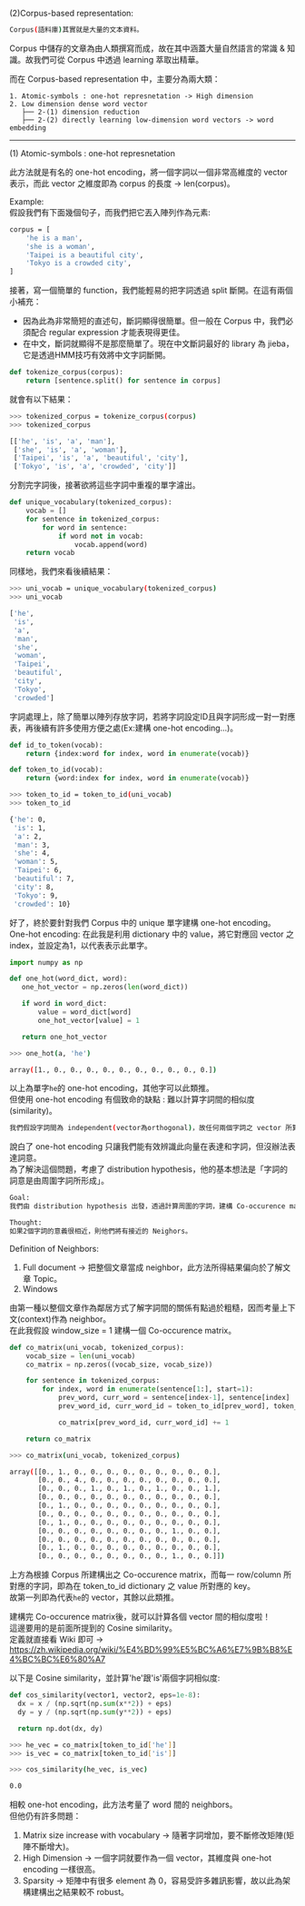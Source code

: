 (2)Corpus-based representation:
```bash
Corpus(語料庫)其實就是大量的文本資料。
```
Corpus 中儲存的文章為由人類撰寫而成，故在其中涵蓋大量自然語言的常識 & 知識。故我們可從 Corpus 中透過 learning 萃取出精華。

而在 Corpus-based representation 中，主要分為兩大類：
```
1. Atomic-symbols : one-hot represnetation -> High dimension
2. Low dimension dense word vector
   ├── 2-(1) dimension reduction
   ├── 2-(2) directly learning low-dimension word vectors -> word embedding
```
------------------------------------------------------------------------------
(1) Atomic-symbols : one-hot represnetation

此方法就是有名的 one-hot encoding，將一個字詞以一個非常高維度的 vector 表示，而此 vector 之維度即為 corpus 的長度 -> len(corpus)。

Example:
<br>假設我們有下面幾個句子，而我們把它丟入陣列作為元素:
```bash
corpus = [
    'he is a man',
    'she is a woman',
    'Taipei is a beautiful city',
    'Tokyo is a crowded city',
]
```
接著，寫一個簡單的 function，我們能輕易的把字詞透過 split 斷開。在這有兩個小補充：
* 因為此為非常簡短的直述句，斷詞顯得很簡單。但一般在 Corpus 中，我們必須配合 regular expression 才能表現得更佳。
* 在中文，斷詞就顯得不是那麼簡單了。現在中文斷詞最好的 library 為 jieba，它是透過HMM技巧有效將中文字詞斷開。

```python
def tokenize_corpus(corpus):
    return [sentence.split() for sentence in corpus]
```
就會有以下結果：
```bash
>>> tokenized_corpus = tokenize_corpus(corpus)
>>> tokenized_corpus

[['he', 'is', 'a', 'man'],
 ['she', 'is', 'a', 'woman'],
 ['Taipei', 'is', 'a', 'beautiful', 'city'],
 ['Tokyo', 'is', 'a', 'crowded', 'city']]
```
分割完字詞後，接著欲將這些字詞中重複的單字濾出。
```python
def unique_vocabulary(tokenized_corpus):
    vocab = []
    for sentence in tokenized_corpus:
        for word in sentence:
            if word not in vocab:
                vocab.append(word)
    return vocab
```
同樣地，我們來看後續結果：
```bash
>>> uni_vocab = unique_vocabulary(tokenized_corpus)
>>> uni_vocab

['he',
 'is',
 'a',
 'man',
 'she',
 'woman',
 'Taipei',
 'beautiful',
 'city',
 'Tokyo',
 'crowded']
 ```
字詞處理上，除了簡單以陣列存放字詞，若將字詞設定ID且與字詞形成一對一對應表，再後續有許多使用方便之處(Ex:建構 one-hot encoding...)。
```python
def id_to_token(vocab):
    return {index:word for index, word in enumerate(vocab)}

def token_to_id(vocab):
    return {word:index for index, word in enumerate(vocab)}
```
```bash
>>> token_to_id = token_to_id(uni_vocab)
>>> token_to_id

{'he': 0,
 'is': 1,
 'a': 2,
 'man': 3,
 'she': 4,
 'woman': 5,
 'Taipei': 6,
 'beautiful': 7,
 'city': 8,
 'Tokyo': 9,
 'crowded': 10}
 ```
 好了，終於要針對我們 Corpus 中的 unique 單字建構 one-hot encoding。
 <br> One-hot encoding: 在此我是利用 dictionary 中的 value，將它對應回 vector 之 index，並設定為1，以代表表示此單字。

 ```python
 import numpy as np

def one_hot(word_dict, word):
    one_hot_vector = np.zeros(len(word_dict))

    if word in word_dict:
        value = word_dict[word]
        one_hot_vector[value] = 1

    return one_hot_vector
 ```

 ```bash
 >>> one_hot(a, 'he')

 array([1., 0., 0., 0., 0., 0., 0., 0., 0., 0., 0.])
  ```

以上為單字`he`的 one-hot encoding，其他字可以此類推。
<br>但使用 one-hot encoding 有個致命的缺點 : 難以計算字詞間的相似度(similarity)。

```bash
我們假設字詞間為 independent(vector為orthogonal)，故任何兩個字詞之 vector 所算出之 cosine similarity 必為0。
 ```
說白了 one-hot encoding 只讓我們能有效辨識此向量在表達和字詞，但沒辦法表達詞意。
<br>為了解決這個問題，考慮了 distribution hypothesis，他的基本想法是「字詞的詞意是由周圍字詞所形成」。

```bash
Goal:
我們由 distribution hypothesis 出發，透過計算周圍的字詞，建構 Co-occurence matrix。

Thought:
如果2個字詞的意義很相近，則他們將有接近的 Neighors。
 ```

 Definition of Neighbors:
 1. Full document -> 把整個文章當成 neighbor，此方法所得結果偏向於了解文章 Topic。
 2. Windows

由第一種以整個文章作為鄰居方式了解字詞間的關係有點過於粗糙，因而考量上下文(context)作為 neighbor。
<br>在此我假設 window_size = 1 建構一個 Co-occurence matrix。

```python
def co_matrix(uni_vocab, tokenized_corpus):
    vocab_size = len(uni_vocab)
    co_matrix = np.zeros((vocab_size, vocab_size))

    for sentence in tokenized_corpus:
        for index, word in enumerate(sentence[1:], start=1):
            prev_word, curr_word = sentence[index-1], sentence[index]
            prev_word_id, curr_word_id = token_to_id[prev_word], token_to_id[curr_word]

            co_matrix[prev_word_id, curr_word_id] += 1

    return co_matrix
```

```bash
>>> co_matrix(uni_vocab, tokenized_corpus)

array([[0., 1., 0., 0., 0., 0., 0., 0., 0., 0., 0.],
       [0., 0., 4., 0., 0., 0., 0., 0., 0., 0., 0.],
       [0., 0., 0., 1., 0., 1., 0., 1., 0., 0., 1.],
       [0., 0., 0., 0., 0., 0., 0., 0., 0., 0., 0.],
       [0., 1., 0., 0., 0., 0., 0., 0., 0., 0., 0.],
       [0., 0., 0., 0., 0., 0., 0., 0., 0., 0., 0.],
       [0., 1., 0., 0., 0., 0., 0., 0., 0., 0., 0.],
       [0., 0., 0., 0., 0., 0., 0., 0., 1., 0., 0.],
       [0., 0., 0., 0., 0., 0., 0., 0., 0., 0., 0.],
       [0., 1., 0., 0., 0., 0., 0., 0., 0., 0., 0.],
       [0., 0., 0., 0., 0., 0., 0., 0., 1., 0., 0.]])
 ```
上方為根據 Corpus 所建構出之 Co-occurence matrix，而每一 row/column 所對應的字詞，即為在 token_to_id dictionary 之 value 所對應的 key。
<br>故第一列即為代表`he`的 vector，其餘以此類推。

建構完 Co-occurence matrix後，就可以計算各個 vector 間的相似度啦！
<br> 這邊要用的是前面所提到的 Cosine similarity。
<br> 定義就直接看 Wiki 即可 -> https://zh.wikipedia.org/wiki/%E4%BD%99%E5%BC%A6%E7%9B%B8%E4%BC%BC%E6%80%A7

以下是 Cosine similarity，並計算'he'跟'is'兩個字詞相似度:
```python
def cos_similarity(vector1, vector2, eps=1e-8):
  dx = x / (np.sqrt(np.sum(x**2)) + eps)
  dy = y / (np.sqrt(np.sum(y**2)) + eps)

  return np.dot(dx, dy)
```

```bash
>>> he_vec = co_matrix[token_to_id['he']]
>>> is_vec = co_matrix[token_to_id['is']]

>>> cos_similarity(he_vec, is_vec)

0.0
```
相較 one-hot encoding，此方法考量了 word 間的 neighbors。
<br> 但他仍有許多問題：
1. Matrix size increase with vocabulary -> 隨著字詞增加，要不斷修改矩陣(矩陣不斷增大)。
2. High Dimension -> 一個字詞就要作為一個 vector，其維度與 one-hot encoding 一樣很高。
3. Sparsity -> 矩陣中有很多 element 為 0，容易受許多雜訊影響，故以此為架構建構出之結果較不 robust。
